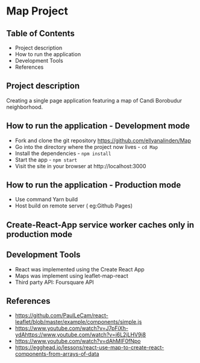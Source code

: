 # Map Project

## Table of Contents
* Project description
* How to run the application
* Development Tools
* References

## Project description
Creating a single page application featuring a map of Candi Borobudur neighborhood.

## How to run the application - Development mode
* Fork and clone the git repository https://github.com/ellyanalinden/Map
* Go into the directory where the project now lives - `cd Map`
* Install the dependencies - `npm install`
* Start the app - `npm start`
* Visit the site in your browser at http://localhost:3000

## How to run the application - Production mode
* Use command Yarn build
* Host build on remote server ( eg:Github Pages)

## Create-React-App service worker caches only in production mode

## Development Tools
* React was implemented using the Create React App
* Maps was implement using leaflet-map-react
* Third party API: Foursquare API

## References
* https://github.com/PaulLeCam/react-leaflet/blob/master/example/components/simple.js
* https://www.youtube.com/watch?v=J7pFiXh-ydAhttps://www.youtube.com/watch?v=i6L2jLHV9j8
* https://www.youtube.com/watch?v=dAhMIF0fNpo
* https://egghead.io/lessons/react-use-map-to-create-react-components-from-arrays-of-data
